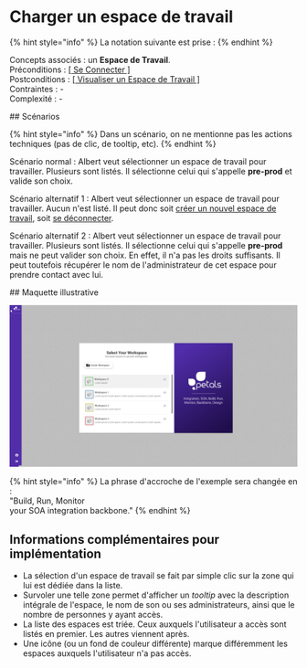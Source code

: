 # Charger un espace de travail

{% hint style="info" %}
La notation suivante est prise :
{% endhint %}

Concepts associés : un **Espace de Travail**.  
Préconditions : [\[ Se Connecter \]](se-connecter.md)  
Postconditions : [\[ Visualiser un Espace de Travail \]](visualiser-un-espace-de-travail.md)  
Contraintes : -  
Complexité : -

## Scénarios

{% hint style="info" %}
Dans un scénario, on ne mentionne pas les actions techniques (pas de clic, de tooltip, etc).
{% endhint %}

Scénario normal : Albert veut sélectionner un espace de travail pour travailler. Plusieurs sont listés. Il sélectionne celui qui s'appelle **pre-prod** et valide son choix.

Scénario alternatif 1 : Albert veut sélectionner un espace de travail pour travailler. Aucun n'est listé. Il peut donc soit [créer un nouvel espace de travail](definir-un-espace-de-travail.md), soit [se déconnecter](se-deconnecter.md).

Scénario alternatif 2 : Albert veut sélectionner un espace de travail pour travailler. Plusieurs sont listés. Il sélectionne celui qui s'appelle **pre-prod** mais ne peut valider son choix. En effet, il n'a pas les droits suffisants. Il peut toutefois récupérer le nom de l'administrateur de cet espace pour prendre contact avec lui.

## Maquette illustrative

![Liste des espaces de travail](../../.gitbook/assets/bertrand-workspace-select-1.png)

{% hint style="info" %}
La phrase d'accroche de l'exemple sera changée en :  
"Build, Run, Monitor  
your SOA integration backbone."
{% endhint %}

## Informations complémentaires pour implémentation

* La sélection d'un espace de travail se fait par simple clic sur la zone qui lui est dédiée dans la liste.
* Survoler une telle zone permet d'afficher un *tooltip* avec la description intégrale de l'espace, le nom de son ou ses administrateurs, ainsi que le nombre de personnes y ayant accès.
* La liste des espaces est triée. Ceux auxquels l'utilisateur a accès sont listés en premier. Les autres viennent après.
* Une icône (ou un fond de couleur différente) marque différemment les espaces auxquels l'utilisateur n'a pas accès.
